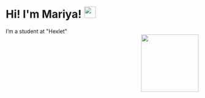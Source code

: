 <h1>
  Hi! I'm Mariya!
  <img src="https://media.giphy.com/media/v1.Y2lkPTc5MGI3NjExYjM5ZTI1ZDY2ZDE5NGIxZmIwMzgzZWZmYmE3MGExNTEyNTZkNmY1MiZjdD1z/TsKxjehYiVEooXxfdt/giphy.gif" width="30px"/>
</h1>
 <span>I’m a student at "Hexlet"</span>
<div id="header" align="right">
  <img src="https://media.giphy.com/media/M4NykXxUE0HAcK7UJ6/giphy.gif" width="150"/>
</div>


